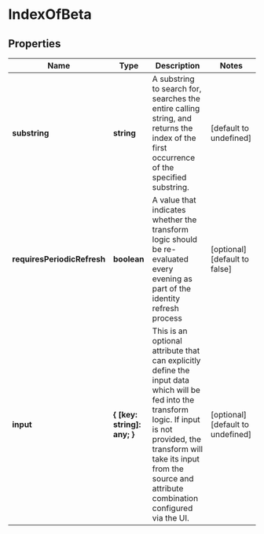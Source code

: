 # IndexOfBeta

## Properties

Name | Type | Description | Notes
------------ | ------------- | ------------- | -------------
**substring** | **string** | A substring to search for, searches the entire calling string, and returns the index of the first occurrence of the specified substring. | [default to undefined]
**requiresPeriodicRefresh** | **boolean** | A value that indicates whether the transform logic should be re-evaluated every evening as part of the identity refresh process | [optional] [default to false]
**input** | **{ [key: string]: any; }** | This is an optional attribute that can explicitly define the input data which will be fed into the transform logic. If input is not provided, the transform will take its input from the source and attribute combination configured via the UI. | [optional] [default to undefined]

